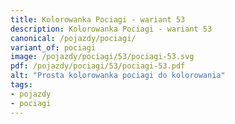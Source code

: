 ```yaml
---
title: Kolorowanka Pociagi - wariant 53
description: Kolorowanka Pociagi - wariant 53
canonical: /pojazdy/pociagi/
variant_of: pociagi
image: /pojazdy/pociagi/53/pociagi-53.svg
pdf: /pojazdy/pociagi/53/pociagi-53.pdf
alt: "Prosta kolorowanka pociagi do kolorowania"
tags:
- pojazdy
- pociagi
---
```

